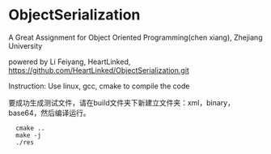 # ObjectSerialization


A Great Assignment for Object Oriented Programming(chen xiang),  Zhejiang University

powered by Li Feiyang, HeartLinked, https://github.com/HeartLinked/ObjectSerialization.git

Instruction:   Use linux, gcc, cmake to compile the code

要成功生成测试文件，请在build文件夹下新建立文件夹：xml，binary，base64，然后编译运行。
 
```
  cmake ..
  make -j
  ./res
```
